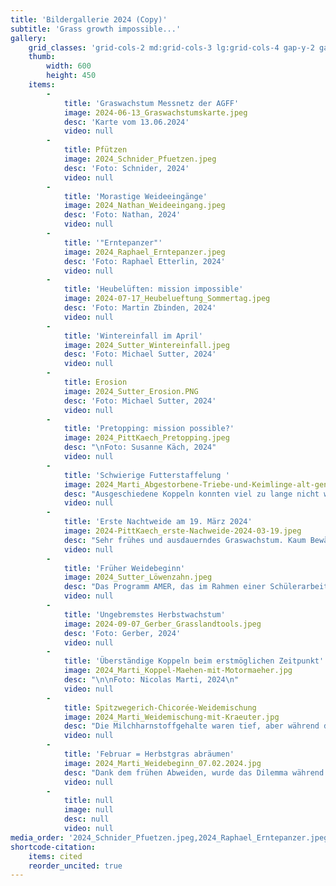 ```yaml
---
title: 'Bildergallerie 2024 (Copy)'
subtitle: 'Grass growth impossible...'
gallery:
    grid_classes: 'grid-cols-2 md:grid-cols-3 lg:grid-cols-4 gap-y-2 gap-x-2'
    thumb:
        width: 600
        height: 450
    items:
        -
            title: 'Graswachstum Messnetz der AGFF'
            image: 2024-06-13_Graswachstumskarte.jpeg
            desc: 'Karte vom 13.06.2024'
            video: null
        -
            title: Pfützen
            image: 2024_Schnider_Pfuetzen.jpeg
            desc: 'Foto: Schnider, 2024'
            video: null
        -
            title: 'Morastige Weideeingänge'
            image: 2024_Nathan_Weideeingang.jpeg
            desc: 'Foto: Nathan, 2024'
            video: null
        -
            title: '"Erntepanzer"'
            image: 2024_Raphael_Erntepanzer.jpeg
            desc: 'Foto: Raphael Etterlin, 2024'
            video: null
        -
            title: 'Heubelüften: mission impossible'
            image: 2024-07-17_Heubelueftung_Sommertag.jpeg
            desc: 'Foto: Martin Zbinden, 2024'
            video: null
        -
            title: 'Wintereinfall im April'
            image: 2024_Sutter_Wintereinfall.jpeg
            desc: 'Foto: Michael Sutter, 2024'
            video: null
        -
            title: Erosion
            image: 2024_Sutter_Erosion.PNG
            desc: 'Foto: Michael Sutter, 2024'
            video: null
        -
            title: 'Pretopping: mission possible?'
            image: 2024_PittKaech_Pretopping.jpeg
            desc: "\nFoto: Susanne Käch, 2024"
            video: null
        -
            title: 'Schwierige Futterstaffelung '
            image: 2024_Marti_Abgestorbene-Triebe-und-Keimlinge-alt-genutzt.jpg
            desc: "Ausgeschiedene Koppeln konnten viel zu lange nicht wegkonserviert werden. Die Grasnarbendichte hat enorm abgenommen, die Koppeln in der Rotation wurden dafür übernutzt.\n\nFoto: Nicolas Marti, 2024"
            video: null
        -
            title: 'Erste Nachtweide am 19. März 2024'
            image: 2024-PittKaech_erste-Nachweide-2024-03-19.jpeg
            desc: "Sehr frühes und ausdauerndes Graswachstum. Kaum Bewässern, und ca. 130dt TS/ha statt 110.\nFoto: Susanne Käch, 2024"
            video: null
        -
            title: 'Früher Weidebeginn'
            image: 2024_Sutter_Löwenzahn.jpeg
            desc: "Das Programm AMER, das im Rahmen einer Schülerarbeit ausprobiert wurde hat sehr gute Unterstützung bei der Weideplanung gebracht.\nFoto: Michael Sutter, 2024\n"
            video: null
        -
            title: 'Ungebremstes Herbstwachstum'
            image: 2024-09-07_Gerber_Grasslandtools.jpeg
            desc: 'Foto: Gerber, 2024'
            video: null
        -
            title: 'Überständige Koppeln beim erstmöglichen Zeitpunkt'
            image: 2024_Marti_Koppel-Maehen-mit-Motormaeher.jpg
            desc: "\n\nFoto: Nicolas Marti, 2024\n"
            video: null
        -
            title: Spitzwegerich-Chicorée-Weidemischung
            image: 2024_Marti_Weidemischung-mit-Kraeuter.jpg
            desc: "Die Milchharnstoffgehalte waren tief, aber während der Beweidung der Kräutermischung war die Nutzungslelastizität deutlich besser, die \nFoto: Nicolas Marti, 2024"
            video: null
        -
            title: 'Februar = Herbstgras abräumen'
            image: 2024_Marti_Weidebeginn_07.02.2024.jpg
            desc: "Dank dem frühen Abweiden, wurde das Dilemma während dem starken Wachstum während der Nässeperiode etwas gemildert.\nFoto: Nicolas Marti, 2024"
            video: null
        -
            title: null
            image: null
            desc: null
            video: null
media_order: '2024_Schnider_Pfuetzen.jpeg,2024_Raphael_Erntepanzer.jpeg,2024_Nathan_Weideeingang.jpeg,2024-06-13_Graswachstumskarte.jpeg,2024-07-17_Heubelueftung_Sommertag.jpeg,2024-09-07_Gerber_Grasslandtools.jpeg,2024_PittKaech_Pretopping.jpeg,2024-PittKaech_erste-Nachweide-2024-03-19.jpeg,2024_Sutter_Wintereinfall.jpeg,2024_Sutter_Erosion.PNG,2024_Sutter_Löwenzahn.jpeg,2024_Marti_Koppel-Maehen-mit-Motormaeher.jpg,2024_Marti_Weidemischung-mit-Kraeuter.jpg,2024_Marti_Weidebeginn_07.02.2024.jpg,2024_Marti_Abgestorbene-Triebe-und-Keimlinge-alt-genutzt.jpg'
shortcode-citation:
    items: cited
    reorder_uncited: true
---
```


